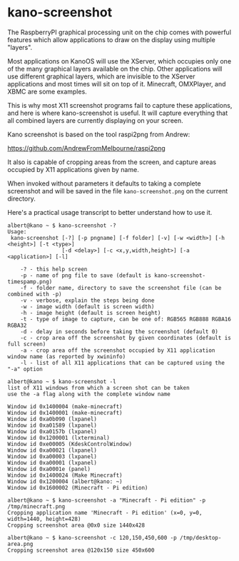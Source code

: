 kano-screenshot
===============

The RaspberryPI graphical processing unit on the chip comes with powerful features 
which allow applications to draw on the display using multiple "layers".

Most applications on KanoOS will use the XServer, which occupies only one of the many graphical layers available on the chip.
Other applications will use different graphical layers, which are invisible to the XServer applications and most times 
will sit on top of it. Minecraft, OMXPlayer, and XBMC are some examples.

This is why most X11 screenshot programs fail to capture these applications, and here is where kano-screenshot is useful.
It will capture everything that all combined layers are currently displaying on your screen.

Kano screenshot is based on the tool raspi2png from Andrew:

  https://github.com/AndrewFromMelbourne/raspi2png

It also is capable of cropping areas from the screen, and capture areas occupied by X11 applications given by name.

When invoked without parameters it defaults to taking a complete screenshot and will be saved in the file ```kano-screenshot.png```
on the current directory.

Here's a practical usage transcript to better understand how to use it.

```
albert@kano ~ $ kano-screenshot -?
Usage:
 kano-screenshot [-?] [-p pngname] [-f folder] [-v] [-w <width>] [-h <height>] [-t <type>]
                 [-d <delay>] [-c <x,y,width,height>] [-a <application>] [-l]

    -? - this help screen
    -p - name of png file to save (default is kano-screenshot-timespamp.png)
    -f - folder name, directory to save the screenshot file (can be combined with -p)
    -v - verbose, explain the steps being done
    -w - image width (default is screen width)
    -h - image height (default is screen height)
    -t - type of image to capture, can be one of: RGB565 RGB888 RGBA16 RGBA32
    -d - delay in seconds before taking the screenshot (default 0)
    -c - crop area off the screenshot by given coordinates (default is full screen)
    -a - crop area off the screenshot occupied by X11 application window name (as reported by xwininfo)
    -l - list of all X11 applications that can be captured using the "-a" option

albert@kano ~ $ kano-screenshot -l
list of X11 windows from which a screen shot can be taken
use the -a flag along with the complete window name

Window id 0x1400004 (make-minecraft)
Window id 0x1400001 (make-minecraft)
Window id 0xa0b090 (lxpanel)
Window id 0xa01589 (lxpanel)
Window id 0xa0157b (lxpanel)
Window id 0x1200001 (lxterminal)
Window id 0xe00005 (KdeskControlWindow)
Window id 0xa00021 (lxpanel)
Window id 0xa00003 (lxpanel)
Window id 0xa00001 (lxpanel)
Window id 0xa0001e (panel)
Window id 0x1400024 (Make Minecraft)
Window id 0x1200004 (albert@kano: ~)
Window id 0x1600002 (Minecraft - Pi edition)

albert@kano ~ $ kano-screenshot -a "Minecraft - Pi edition" -p /tmp/minecraft.png
Cropping application name 'Minecraft - Pi edition' (x=0, y=0, width=1440, height=428)
Cropping screenshot area @0x0 size 1440x428

albert@kano ~ $ kano-screenshot -c 120,150,450,600 -p /tmp/desktop-area.png
Cropping screenshot area @120x150 size 450x600

```
